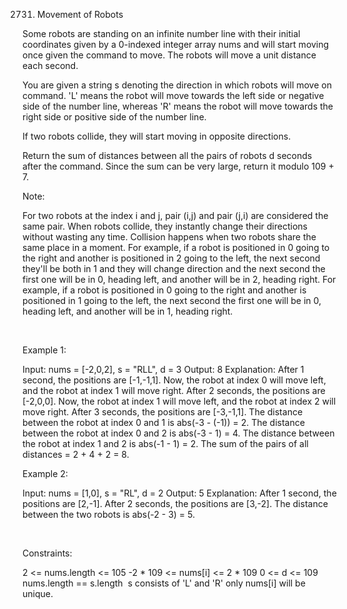 2731. Movement of Robots

Some robots are standing on an infinite number line with their initial coordinates given by a 0-indexed integer array nums and will start moving once given the command to move. The robots will move a unit distance each second.

You are given a string s denoting the direction in which robots will move on command. 'L' means the robot will move towards the left side or negative side of the number line, whereas 'R' means the robot will move towards the right side or positive side of the number line.

If two robots collide, they will start moving in opposite directions.

Return the sum of distances between all the pairs of robots d seconds after the command. Since the sum can be very large, return it modulo 109 + 7.

Note:

For two robots at the index i and j, pair (i,j) and pair (j,i) are considered the same pair.
When robots collide, they instantly change their directions without wasting any time.
Collision happens when two robots share the same place in a moment.
For example, if a robot is positioned in 0 going to the right and another is positioned in 2 going to the left, the next second they'll be both in 1 and they will change direction and the next second the first one will be in 0, heading left, and another will be in 2, heading right.
For example, if a robot is positioned in 0 going to the right and another is positioned in 1 going to the left, the next second the first one will be in 0, heading left, and another will be in 1, heading right.

 

Example 1:

Input: nums = [-2,0,2], s = "RLL", d = 3
Output: 8
Explanation: 
After 1 second, the positions are [-1,-1,1]. Now, the robot at index 0 will move left, and the robot at index 1 will move right.
After 2 seconds, the positions are [-2,0,0]. Now, the robot at index 1 will move left, and the robot at index 2 will move right.
After 3 seconds, the positions are [-3,-1,1].
The distance between the robot at index 0 and 1 is abs(-3 - (-1)) = 2.
The distance between the robot at index 0 and 2 is abs(-3 - 1) = 4.
The distance between the robot at index 1 and 2 is abs(-1 - 1) = 2.
The sum of the pairs of all distances = 2 + 4 + 2 = 8.


Example 2:

Input: nums = [1,0], s = "RL", d = 2
Output: 5
Explanation: 
After 1 second, the positions are [2,-1].
After 2 seconds, the positions are [3,-2].
The distance between the two robots is abs(-2 - 3) = 5.


 

Constraints:

2 <= nums.length <= 105
-2 * 109 <= nums[i] <= 2 * 109
0 <= d <= 109
nums.length == s.length 
s consists of 'L' and 'R' only
nums[i] will be unique.
